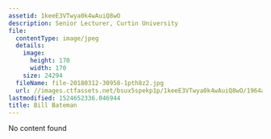 ```yaml
---
assetid: 1keeE3VTwya0k4wAuiQ8wO
description: Senior Lecturer, Curtin University
file:
  contentType: image/jpeg
  details:
    image:
      height: 170
      width: 170
    size: 24294
  fileName: file-20180312-30958-1pth8z2.jpg
  url: //images.ctfassets.net/bsux5spekp1p/1keeE3VTwya0k4wAuiQ8wO/1964ac3d48adf068697e12cd840d5162/file-20180312-30958-1pth8z2.jpg
lastmodified: 1524652336.046944
title: Bill Bateman
---
```

No content found